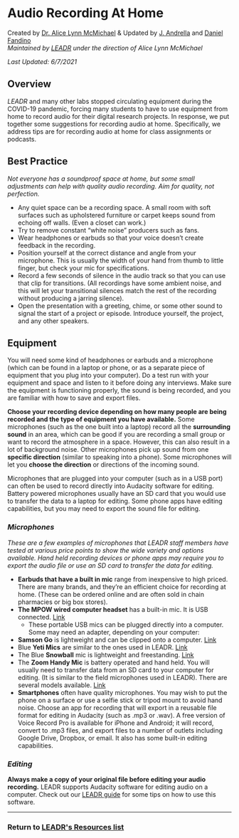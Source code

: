 # Audio Recording At Home
Created by [Dr. Alice Lynn McMichael](https://amcmichael.commons.gc.cuny.edu/) & Updated by [J. Andrella](http://jenniferandrella.com/) and [Daniel Fandino](http://wiredhistory.com/)
<br>*Maintained by [LEADR](http://leadr.msu.edu/) under the direction of Alice Lynn McMichael*

*Last Updated: 6/7/2021*

## **Overview**
*LEADR* and many other labs stopped circulating equipment during the COVID-19 pandemic, forcing many students to have to use equipment from home to record audio for their digital research projects. In response, we put together some suggestions for recording audio at home. Specifically, we address tips are for recording audio at home for class assignments or podcasts.

## Best Practice
*Not everyone has a soundproof space at home, but some small adjustments can help with quality audio recording. Aim for quality, not perfection.*

- Any quiet space can be a recording space. A small room with soft surfaces such as upholstered furniture or carpet keeps sound from echoing off walls. (Even a closet can work.)
- Try to remove constant “white noise” producers such as fans.
- Wear headphones or earbuds so that your voice doesn’t create feedback in the recording.
- Position yourself at the correct distance and angle from your microphone. This is usually the width of your hand from thumb to little finger, but check your mic for specifications.
- Record a few seconds of silence in the audio track so that you can use that clip for transitions. (All recordings have some ambient noise, and this will let your transitional silences match the rest of the recording without producing a jarring silence).
- Open the presentation with a greeting, chime, or some other sound to signal the start of a project or episode. Introduce yourself, the project, and any other speakers.


## Equipment
You will need some kind of headphones or earbuds and a microphone (which can be found in a laptop or phone, or as a separate piece of equipment that you plug into your computer). Do a test run with your equipment and space and listen to it before doing any interviews. Make sure the equipment is functioning properly, the sound is being recorded, and you are familiar with how to save and export files.

**Choose your recording device depending on how many people are being recorded and the type of equipment you have available.** Some microphones (such as the one built into a laptop) record all the **surrounding sound** in an area, which can be good if you are recording a small group or want to record the atmosphere in a space. However, this can also result in a lot of background noise. Other microphones pick up sound from one **specific direction** (similar to speaking into a phone). Some microphones will let you **choose the direction** or directions of the incoming sound.

Microphones that are plugged into your computer (such as in a USB port) can often be used to record directly into Audacity software for editing. Battery powered microphones usually have an SD card that you would use to transfer the data to a laptop for editing. Some phone apps have editing capabilities, but you may need to export the sound file for editing.


### *Microphones*
*These are a few examples of microphones that LEADR staff members have tested at various price points to show the wide variety and options available. Hand held recording devices or phone apps may require you to export the audio file or use an SD card to transfer the data for editing.*

- **Earbuds that have a built in mic** range from inexpensive to high priced. There are many brands, and they’re an efficient choice for recording at home. (These can be ordered online and are often sold in chain pharmacies or big box stores).
- **The MPOW wired computer headset** has a built-in mic. It is USB connected. [Link](https://www.xmpow.com/products/mpow-single-sided-usb-headset-with-microphone)
  - These portable USB mics can be plugged directly into a computer. Some may need an adapter, depending on your computer:
- **Samson Go** is lightweight and can be clipped onto a computer. [Link](http://www.samsontech.com/samson/products/microphones/usb-microphones/gomic/)
- Blue **Yeti Mics** are similar to the ones used in LEADR. [Link](https://www.bluemic.com/en-us/products/yeti/)
- The Blue **Snowball** mic is lightweight and freestanding. [Link](https://www.bluemic.com/en-us/products/snowball/)
- The **Zoom Handy Mic** is battery operated and hand held. You will usually need to transfer data from an SD card to your computer for editing. (It is similar to the field microphones used in LEADR). There are several models available. [Link](https://zoomcorp.com/en/us/handheld-recorders/)
- **Smartphones** often have quality microphones. You may wish to put the phone on a surface or use a selfie stick or tripod mount to avoid hand noise. Choose an app for recording that will export in a reusable file format for editing in Audacity (such as .mp3 or .wav). A free version of Voice Record Pro is available for iPhone and Android; it will record, convert to .mp3 files, and export files to a number of outlets including Google Drive, Dropbox, or email. It also has some built-in editing capabilities.

### *Editing*
**Always make a copy of your original file before editing your audio recording.**
LEADR supports Audacity software for editing audio on a computer. Check out our [LEADR guide](https://leadr-msu.github.io/audacity/) for some tips on how to use this software.


-----
### Return to [LEADR's Resources list](https://leadr-msu.github.io/)
